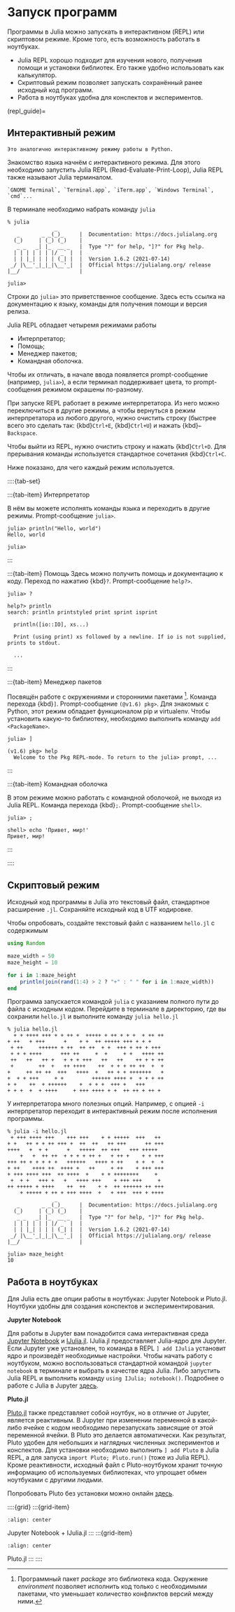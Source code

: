 # Запуск программ

Программы в Julia можно запускать в интерактивном (REPL) или скриптовом режиме.
Кроме того, есть возможность работать в ноутбуках.

- Julia REPL хорошо подходит для изучения нового, получения помощи и установки библиотек.
Его также удобно использовать как калькулятор.
- Скриптовый режим позволяет запускать сохранённый ранее исходный код программ.
- Работа в ноутбуках удобна для конспектов и экспериментов.

(repl_guide)=
## Интерактивный режим

```{margin}
Это аналогично интерактивному режиму работы в Python.
```
Знакомство языка начнём с интерактивного режима.
Для этого необходимо запустить Julia REPL (Read-Evaluate-Print-Loop), Julia REPL также называют Julia терминалом.

```{margin}
`GNOME Terminal`, `Terminal.app`, `iTerm.app`, `Windows Terminal`, `cmd`...
```
В терминале необходимо набрать команду `julia`

```console
% julia
               _
   _       _ _(_)_     |  Documentation: https://docs.julialang.org
  (_)     | (_) (_)    |
   _ _   _| |_  __ _   |  Type "?" for help, "]?" for Pkg help.
  | | | | | | |/ _` |  |
  | | |_| | | | (_| |  |  Version 1.6.2 (2021-07-14)
 _/ |\__'_|_|_|\__'_|  |  Official https://julialang.org/ release
|__/                   |

julia>
```

Строки до `julia>` это приветственное сообщение.
Здесь есть ссылка на документацию к языку, команды для получения помощи и версия релиза.

Julia REPL обладает четыремя режимами работы

- Интерпретатор;
- Помощь;
- Менеджер пакетов;
- Командная оболочка.

Чтобы их отличать, в начале ввода появляется prompt-сообщение (например, `julia>`), а если терминал поддерживает цвета, то prompt-сообщения режимом окрашены по-разному.

При запуске REPL работает в режиме интерпретатора.
Из него можно переключиться в другие режимы, а чтобы вернуться в режим интерпретатора из любого другого, нужно очистить строку (быстрее всего это сделать так: {kbd}`Ctrl+E`, {kbd}`Ctrl+U`) и нажать {kbd}`← Backspace`.

Чтобы выйти из REPL, нужно очистить строку и нажать {kbd}`Ctrl+D`.
Для прерывания команды используется стандартное сочетания {kbd}`Ctrl+C`.

Ниже показано, для чего каждый режим используется.

::::{tab-set}

:::{tab-item} Интерпретатор

В нём вы можете исполнять команды языка и переходить в другие режимы. Prompt-сообщение `julia>`.

```julia-repl
julia> println("Hello, world")
Hello, world

julia>
```
:::

:::{tab-item} Помощь
Здесь можно получить помощь и документацию к коду. Переход по нажатию {kbd}`?`. Prompt-сообщение `help?>`.

```julia-repl
julia> ?

help?> println
search: println printstyled print sprint isprint

  println([io::IO], xs...)

  Print (using print) xs followed by a newline. If io is not supplied, prints to stdout.

  ...
```
:::

:::{tab-item} Менеджер пакетов

Посвящён работе c окружениями и сторонними пакетами [^pkgenv].
Команда перехода {kbd}`]`.
Prompt-сообщение `(@v1.6) pkg>`.
Для знакомых с Python, этот режим обладает функционалом pip и virtualenv.
Чтобы установить какую-то библиотеку, необходимо выполнить команду `add <PackageName>`.

[^pkgenv]: Программный пакет *package* это библиотека кода. Окружение *environment* позволяет исполнить код только с необходимыми пакетами, что уменьшает количество конфликтов версий между ними.

```julia-repl
julia> ]

(v1.6) pkg> help
  Welcome to the Pkg REPL-mode. To return to the julia> prompt, ...
```

:::

:::{tab-item} Командная оболочка

В этом режиме можно работать с командной оболочкой, не выходя из Julia REPL. Команда перехода {kbd}`;`. Prompt-сообщение `shell>`.

```julia-repl
julia> ;

shell> echo 'Привет, мир!'
Привет, мир!
```
:::

::::

## Скриптовый режим

Исходный код программы в Julia это текстовый файл, стандартное расширение `.jl`. Сохраняйте исходный код в UTF кодировке.

Чтобы опробовать, создайте текстовый файл с названием `hello.jl` с содержимым

```julia
using Random

maze_width = 50
maze_height = 10

for i in 1:maze_height
    println(join(rand(1:4) > 2 ? "+" : " " for i in 1:maze_width))
end
```

Программа запускается командой `julia` с указанием полного пути до файла с исходным кодом.
Перейдите в терминале в директорию, где вы сохранили `hello.jl` и выполните команду `julia hello.jl`

```console
% julia hello.jl
  + + ++++ +++ + + ++ +  +++++ + ++ + + +  + ++ ++
+ ++   + +++      +    + +  ++ +++++ +++ + + +    
 + ++     ++++++ + ++  ++ ++  + +  +++ + ++ + +++ 
 + + + ++++      +++ ++     +  +     + +   ++++ ++
 ++   ++   ++ +   + + + +++   ++   ++    ++ + + ++
 +        ++  +   ++ ++++    ++  + + + ++ ++  +  +
+     ++ ++ ++  +++   ++++  +   ++ + + +++++++   +
+  + + +++     + +         ++++++ ++++ +  + + + ++
+ +    ++  + ++++++    +  + + +  +++ +   +++      
+ + +  +  + ++++     + +++ ++++ + +  ++ ++ + ++ + 
```

У интерпретатора много полезных опций.
Например, с опцией `-i` интерпретатор переходит в интерактивный режим после исполнения программы.

```console
% julia -i hello.jl
 + +++ ++++ +++    +++ +++    + + +++++  +++   ++ 
+ +   ++ + + ++ +++ +  ++  ++   ++ +++      ++ +++
++++   +  + +      +   +++++  ++ +++   +++ +++++  
    +   +  ++ ++  + + + + ++ +   + ++ +    + + +++
+++ ++ + + + + +   ++++++   ++++ + ++    + +  +  +
+ ++    ++++ ++  ++++ +   ++     + ++    + +++ +++
+ +++ ++++ +++  ++ ++++  +    + + ++++++++     +  
 +  + +   +++ +   +   ++++ +++    + +++ +++     + 
++ +++++ + ++++    ++  ++    + +  ++ ++++++ ++ +++
    + +++++ + ++ + +++ ++++  +   + +++  +++ + ++++
               _
   _       _ _(_)_     |  Documentation: https://docs.julialang.org
  (_)     | (_) (_)    |
   _ _   _| |_  __ _   |  Type "?" for help, "]?" for Pkg help.
  | | | | | | |/ _` |  |
  | | |_| | | | (_| |  |  Version 1.6.2 (2021-07-14)
 _/ |\__'_|_|_|\__'_|  |  Official https://julialang.org/ release
|__/                   |

julia> maze_height
10
```

## Работа в ноутбуках

Для Julia есть две опции работы в ноутбуках: Jupyter Notebook и Pluto.jl.
Ноутбуки удобны для создания конспектов и экспериментирования.

**Jupyter Notebook**

Для работы в Jupyter вам понадобится сама интерактивная среда [Jupyter Notebook](https://jupyter.org/) и [IJulia.jl](https://github.com/JuliaLang/IJulia.jl).
IJulia.jl предоставляет Julia-ядро для Jupyter.
Если Jupyter уже установлен, то команда в REPL `] add IJulia` установит ядро и произведёт необходимые настройки.
Чтобы начать работу с ноутбуком, можно воспользоваться стандартной командой `jupyter notebook` в терминале и выбрать в качестве ядра Julia.
Либо запустить Julia REPL и выполнить команду `using IJulia; notebook()`.
Подробнее о работе с Julia в Jupyter [здесь](https://github.com/JuliaLang/IJulia.jl).

**Pluto.jl**

[Pluto.jl](https://plutojl.org/) также представляет собой ноутбук, но в отличие от Jupyter, является реактивным.
В Jupyter при изменении переменной в какой-либо ячейке с кодом необходимо перезапускать зависящие от этой переменной ячейки.
В Pluto это делается автоматически.
Как результат, Pluto удобен для небольших и наглядных численных экспериментов и конспектов.
Для установки необходимо выполнить `] add Pluto` в Julia REPL, а для запуска `import Pluto; Pluto.run()` (тоже из Julia REPL).
Кроме реактивности, исходный файл с Pluto-ноутбуком хранит точную информацию об используемых библиотеках, что упрощает обмен ноутбуками с другими людьми.

Попробовать Pluto без установки можно онлайн [здесь](https://featured.plutojl.org/basic/getting%20started).

::::{grid}
:::{grid-item}
```{image} images/ijulia-example.png
:align: center
```
Jupyter Notebook + IJulia.jl
:::
:::{grid-item}
```{image} images/pluto-example.png
:align: center
```
Pluto.jl
:::
::::
